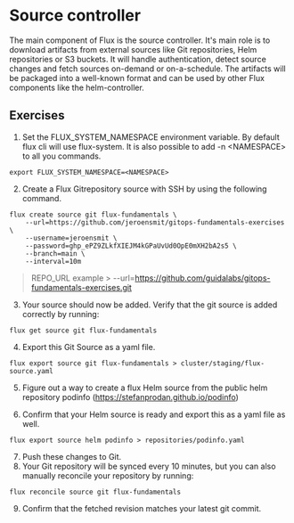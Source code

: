 # Source controller
The main component of Flux is the source controller. It's main role is to download artifacts from external sources like Git repositories, Helm repositories or S3 buckets. It will handle authentication, detect source changes and fetch sources on-demand or on-a-schedule. The artifacts will be packaged into a well-known format and can be used by other Flux components like the helm-controller.

## Exercises
1. Set the FLUX_SYSTEM_NAMESPACE environment variable. By default flux cli will use flux-system. It is also possible to add -n \<NAMESPACE> to all you commands.
```
export FLUX_SYSTEM_NAMESPACE=<NAMESPACE>
```
2. Create a Flux Gitrepository source with SSH by using the following command.
```
flux create source git flux-fundamentals \
    --url=https://github.com/jeroensmit/gitops-fundamentals-exercises \
    --username=jeroensmit \
    --password=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 \
    --branch=main \
    --interval=10m
```

> REPO_URL example > --url=https://github.com/guidalabs/gitops-fundamentals-exercises.git

3. Your source should now be added. Verify that the git source is added correctly by running:
```
flux get source git flux-fundamentals
```
4. Export this Git Source as a yaml file.
```
flux export source git flux-fundamentals > cluster/staging/flux-source.yaml
```
5. Figure out a way to create a flux Helm source from the public helm repository podinfo (https://stefanprodan.github.io/podinfo)

6. Confirm that your Helm source is ready and export this as a yaml file as well.
```
flux export source helm podinfo > repositories/podinfo.yaml
```
7. Push these changes to Git.
8. Your Git repository will be synced every 10 minutes, but you can also manually reconcile your repository by running:
```
flux reconcile source git flux-fundamentals
```
9. Confirm that the fetched revision matches your latest git commit.
